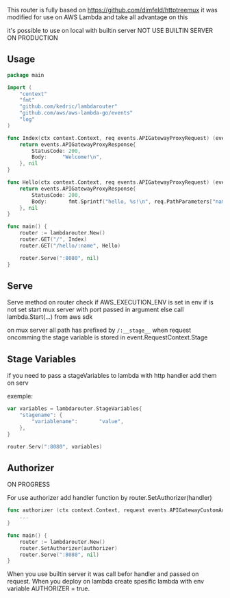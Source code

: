 This router is fully based on https://github.com/dimfeld/httptreemux
it was modified for use on AWS Lambda and take all advantage on this  

it's possible to use on local with builtin server 
NOT USE BUILTIN SERVER ON PRODUCTION

## Usage

```go
package main

import (
	"context"
	"fmt"
	"github.com/kedric/lambdarouter"
	"github.com/aws/aws-lambda-go/events"
	"log"
)

func Index(ctx context.Context, req events.APIGatewayProxyRequest) (events.APIGatewayProxyResponse, error){
	return events.APIGatewayProxyResponse{
		StatusCode: 200,
		Body:     "Welcome!\n",
	}, nil
}

func Hello(ctx context.Context, req events.APIGatewayProxyRequest) (events.APIGatewayProxyResponse, error) {
	return events.APIGatewayProxyResponse{
		StatusCode: 200,
		Body:       fmt.Sprintf("hello, %s!\n", req.PathParameters["name"]),
	}, nil
}

func main() {
	router := lambdarouter.New()
	router.GET("/", Index)
	router.GET("/hello/:name", Hello)

	router.Serve(":8080", nil)
}
```

## Serve
Serve method on router check if AWS_EXECUTION_ENV is set in env if is not set start mux server with port passed in argument else call lambda.Start(...) from aws sdk

on mux server all path has prefixed by ```/:__stage__```
when request oncomming the stage variable is stored in event.RequestContext.Stage 

## Stage Variables
if you need to pass a stageVariables to lambda with http handler add them on serv

exemple: 
```go
var variables = lambdarouter.StageVariables{
	"stagename": {
		"variablename":       "value",
	},
}

router.Serv(":8080", variables)
``` 

## Authorizer
ON PROGRESS

For use authorizer add handler function by router.SetAuthorizer(handler)
```go
func authorizer (ctx context.Context, request events.APIGatewayCustomAuthorizerRequestTypeRequest) (events.APIGatewayCustomAuthorizerResponse, error) {
	...
}

func main() {
	router := lambdarouter.New()
	router.SetAuthorizer(authorizer)
	router.Serve(":8080", nil)
}
```
When you use builtin server it was call befor handler and passed on request.
When you deploy on lambda create spesific lambda with env variable AUTHORIZER = true. 
